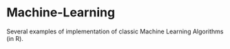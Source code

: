 # Machine-Learning
Several examples of implementation of classic Machine Learning Algorithms (in R).
